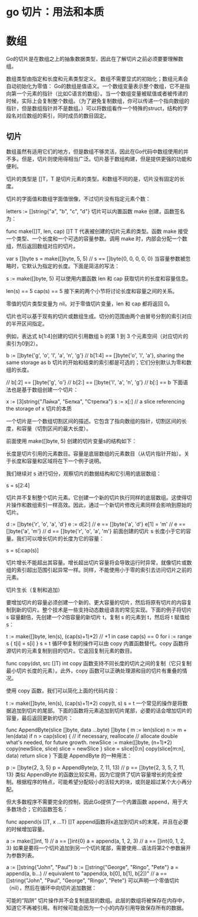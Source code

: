 # go 切片：用法和本质

#  数组

Go的切片是在数组之上的抽象数据类型，因此在了解切片之前必须要要理解数组。

数组类型由指定和长度和元素类型定义。
数组不需要显式的初始化；数组元素会自动初始化为零值：
Go的数组是值语义。一个数组变量表示整个数组，它不是指向第一个元素的指针（比如C语言的数组）。当一个数组变量被赋值或者被传递的时候，实际上会复制整个数组。（为了避免复制数组，你可以传递一个指向数组的指针，但是数组指针并不是数组。）可以将数组看作一个特殊的struct，结构的字段名对应数组的索引，同时成员的数目固定。


##  切片

数组虽然有适用它们的地方，但是数组不够灵活，因此在Go代码中数组使用的并不多。但是，切片则使用得相当广泛。切片基于数组构建，但是提供更强的功能和便利。

切片的类型是 []T，T 是切片元素的类型。和数组不同的是，切片没有固定的长度。

切片的字面值和数组字面值很像，不过切片没有指定元素个数：

letters := []string{"a", "b", "c", "d"}
切片可以内置函数 make 创建，函数签名为：

func make([]T, len, cap) []T
T 代表被创建的切片元素的类型。函数 make 接受一个类型、一个长度和一个可选的容量参数。调用 make 时，内部会分配一个数组，然后返回数组对应的切片。

var s []byte
s = make([]byte, 5, 5)
// s == []byte{0, 0, 0, 0, 0}
当容量参数被忽略时，它默认为指定的长度。下面是简洁的写法：

s := make([]byte, 5)
可以使用内置函数 len 和 cap 获取切片的长度和容量信息。

len(s) == 5
cap(s) == 5
接下来的两个小节将讨论长度和容量之间的关系。

零值的切片类型变量为 nil。对于零值切片变量，len 和 cap 都将返回 0。

切片也可以基于现有的切片或数组生成。切分的范围由两个由冒号分割的索引对应的半开区间指定。

例如，表达式 b[1:4]创建的切片引用数组 b 的第 1 到 3 个元素空间（对应切片的索引为0到2）。

b := []byte{'g', 'o', 'l', 'a', 'n', 'g'}
// b[1:4] == []byte{'o', 'l', 'a'}, sharing the same storage as b
切片的开始和结束的索引都是可选的；它们分别默认为零和数组的长度。

// b[:2] == []byte{'g', 'o'}
// b[2:] == []byte{'l', 'a', 'n', 'g'}
// b[:] == b
下面语法也是基于数组创建一个切片：

x := [3]string{"Лайка", "Белка", "Стрелка"}
s := x[:] // a slice referencing the storage of x
切片的本质

一个切片是一个数组切割区间的描述。它包含了指向数组的指针，切割区间的长度，和容量（切割区间的最大长度）。

前面使用 make([]byte, 5) 创建的切片变量s的结构如下：


长度是切片引用的元素数目。容量是底层数组的元素数目（从切片指针开始）。关于长度和容量和区域将在下一个例子说明。

我们继续对 s 进行切分，观察切片的数据结构和它引用的底层数组：

s = s[2:4]

切片并不复制整个切片元素。它创建一个新的切片执行同样的底层数组。这使得切片操作和数组索引一样高效。因此，通过一个新切片修改元素同样会影响到原始的切片。

d := []byte{'r', 'o', 'a', 'd'}
e := d[2:] 
// e == []byte{'a', 'd'}
e[1] = 'm'
// e == []byte{'a', 'm'}
// d == []byte{'r', 'o', 'a', 'm'}
前面创建的切片 s 长度小于它的容量。我们可以增长切片的长度为它的容量：

s = s[:cap(s)]

切片增长不能超出其容量。增长超出切片容量将会导致运行时异常，就像切片或数组的索引超出范围引起异常一样。同样，不能使用小于零的索引去访问切片之前的元素。

切片生长（复制和追加）

要增加切片的容量必须创建一个新的、更大容量的切片，然后将原有切片的内容复制到新的切片。整个技术是一些支持动态数组语言的常见实现。下面的例子将切片 s 容量翻倍，先创建一个2倍容量的新切片 t，复制 s 的元素到 t，然后将 t 赋值给 s：

t := make([]byte, len(s), (cap(s)+1)*2) // +1 in case cap(s) == 0
for i := range s {
        t[i] = s[i]
}
s = t
循环中复制的操作可以由 copy 内置函数替代。copy 函数将源切片的元素复制到目的切片。它返回复制元素的数目。

func copy(dst, src []T) int
copy 函数支持不同长度的切片之间的复制（它只复制最小切片长度的元素）。此外，copy 函数可以正确处理源和目的切片有重叠的情况。

使用 copy 函数，我们可以简化上面的代码片段：

t := make([]byte, len(s), (cap(s)+1)*2)
copy(t, s)
s = t
一个常见的操作是将数据追加到切片的尾部。下面的函数将元素追加到切片尾部，必要的话会增加切片的容量，最后返回更新的切片：

func AppendByte(slice []byte, data ...byte) []byte {
    m := len(slice)
    n := m + len(data)
    if n > cap(slice) { // if necessary, reallocate
        // allocate double what's needed, for future growth.
        newSlice := make([]byte, (n+1)*2)
        copy(newSlice, slice)
        slice = newSlice
    }
    slice = slice[0:n]
    copy(slice[m:n], data)
    return slice
}
下面是 AppendByte 的一种用法：

p := []byte{2, 3, 5}
p = AppendByte(p, 7, 11, 13)
// p == []byte{2, 3, 5, 7, 11, 13}
类似 AppendByte 的函数比较实用，因为它提供了切片容量增长的完全控制。根据程序的特点，可能希望分配较小的活较大的块，或则是超过某个大小再分配。

但大多数程序不需要完全的控制，因此Go提供了一个内置函数 append，用于大多数场合；它的函数签名：

func append(s []T, x ...T) []T 
append函数将x追加到切片s的末尾，并且在必要的时候增加容量。

a := make([]int, 1)
// a == []int{0}
a = append(a, 1, 2, 3)
// a == []int{0, 1, 2, 3}
如果是要将一个切片追加到另一个切片尾部，需要使用…语法将第2个参数展开为参数列表。

a := []string{"John", "Paul"}
b := []string{"George", "Ringo", "Pete"}
a = append(a, b...) // equivalent to "append(a, b[0], b[1], b[2])"
// a == []string{"John", "Paul", "George", "Ringo", "Pete"}
可以声明一个零值切片（nil），然后在循环中向切片追加数据：

可能的“陷阱”
切片操作并不会复制底层的数组。此层的数组将被保存在内存中，知道它不再被引用。有时候可能会因为一个小的内存引用导致保存所有的数据。
